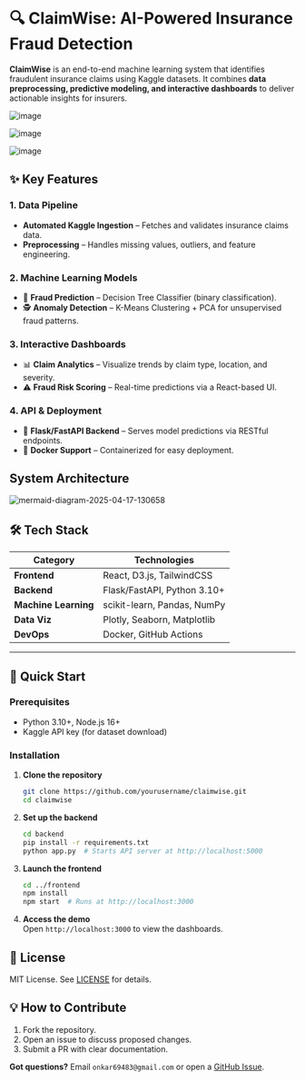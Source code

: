 # 🔍 ClaimWise: AI-Powered Insurance Fraud Detection  

**ClaimWise** is an end-to-end machine learning system that identifies fraudulent insurance claims using Kaggle datasets. It combines **data preprocessing, predictive modeling, and interactive dashboards** to deliver actionable insights for insurers.  

![image](https://github.com/user-attachments/assets/8550dd92-e2f4-4a01-990f-51e368a005eb)

![image](https://github.com/user-attachments/assets/dfdb9cac-5c5f-485a-81c2-5ac700bb893a)

![image](https://github.com/user-attachments/assets/05312b9e-4a67-416d-8706-0caec651066e)

## ✨ Key Features  

### **1. Data Pipeline**  
- **Automated Kaggle Ingestion** – Fetches and validates insurance claims data.  
- **Preprocessing** – Handles missing values, outliers, and feature engineering.  

### **2. Machine Learning Models**  
- 🎯 **Fraud Prediction** – Decision Tree Classifier (binary classification).  
- 🕵️ **Anomaly Detection** – K-Means Clustering + PCA for unsupervised fraud patterns.  

### **3. Interactive Dashboards**  
- 📊 **Claim Analytics** – Visualize trends by claim type, location, and severity.  
- ⚠️ **Fraud Risk Scoring** – Real-time predictions via a React-based UI.  

### **4. API & Deployment**  
- 🚀 **Flask/FastAPI Backend** – Serves model predictions via RESTful endpoints.  
- 🐳 **Docker Support** – Containerized for easy deployment.  

##  System Architecture  

![mermaid-diagram-2025-04-17-130658](https://github.com/user-attachments/assets/0041d40a-6fb6-4513-9f52-b5b767d0bcdb)

## 🛠️ Tech Stack  

| **Category**       | **Technologies**                          |  
|--------------------|------------------------------------------|  
| **Frontend**       | React, D3.js, TailwindCSS                |  
| **Backend**        | Flask/FastAPI, Python 3.10+              |  
| **Machine Learning** | scikit-learn, Pandas, NumPy             |  
| **Data Viz**       | Plotly, Seaborn, Matplotlib              |  
| **DevOps**         | Docker, GitHub Actions                   |  

---

## 🚀 Quick Start  

### **Prerequisites**  
- Python 3.10+, Node.js 16+  
- Kaggle API key (for dataset download)  

### **Installation**  

1. **Clone the repository**  
   ```bash  
   git clone https://github.com/yourusername/claimwise.git  
   cd claimwise  
   ```  

2. **Set up the backend**  
   ```bash  
   cd backend  
   pip install -r requirements.txt  
   python app.py  # Starts API server at http://localhost:5000  
   ```  

3. **Launch the frontend**  
   ```bash  
   cd ../frontend  
   npm install  
   npm start  # Runs at http://localhost:3000  
   ```  

4. **Access the demo**  
   Open `http://localhost:3000` to view the dashboards.  

## 📜 License  
MIT License. See [LICENSE](LICENSE) for details.  

## 💡 How to Contribute  
1. Fork the repository.  
2. Open an issue to discuss proposed changes.  
3. Submit a PR with clear documentation.  

**Got questions?** Email `onkar69483@gmail.com` or open a [GitHub Issue](https://github.com/onkar69483/insurance-fraud-analysis/issues).  
